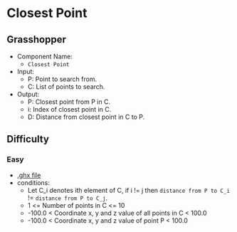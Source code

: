 # Closest Point

## Grasshopper

- Component Name:
    - `Closest Point`
- Input:
    - P: Point to search from.
    - C: List of points to search.
- Output:
    - P: Closest point from P in C.
    - i: Index of closest point in C.
    - D: Distance from closest point in C to P.

## Difficulty

### Easy

- [.ghx file](../../problems/closest_point_easy.ghx)
- conditions:
    - Let C_i denotes ith element of C, if i != j then `distance from P to C_i` != `distance from P to C_j`.
    - 1 <= Number of points in C <= 10
    - -100.0 < Coordinate x, y and z value of all points in C < 100.0
    - -100.0 < Coordinate x, y and z value of point P < 100.0
